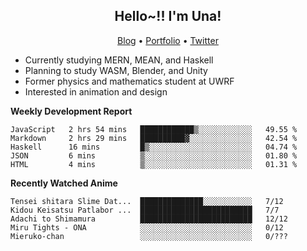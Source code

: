 <h2 align="center">
  Hello~!! I'm Una!
</h2>

<p align="center">
  <a href="https://anarchy.website/">Blog</a> &bull;
  <a href="https://una-ada.github.io/">Portfolio</a> &bull;
  <a href="https://twitter.com/unaxiii">Twitter</a>
</p>

- Currently studying MERN, MEAN, and Haskell
- Planning to study WASM, Blender, and Unity
- Former physics and mathematics student at UWRF
- Interested in animation and design

**Weekly Development Report**

<!--START_SECTION:waka-->
```text
JavaScript   2 hrs 54 mins   ████████████▒░░░░░░░░░░░░   49.55 % 
Markdown     2 hrs 29 mins   ██████████▓░░░░░░░░░░░░░░   42.54 % 
Haskell      16 mins         █▒░░░░░░░░░░░░░░░░░░░░░░░   04.74 % 
JSON         6 mins          ▒░░░░░░░░░░░░░░░░░░░░░░░░   01.80 % 
HTML         4 mins          ▒░░░░░░░░░░░░░░░░░░░░░░░░   01.31 % 
```
<!--END_SECTION:waka-->

**Recently Watched Anime**

<!-- RECENT-ANIME:START -->

    Tensei shitara Slime Dat...  ██████████████░░░░░░░░░░░   7/12
    Kidou Keisatsu Patlabor ...  █████████████████████████   7/7
    Adachi to Shimamura          █████████████████████████   12/12
    Miru Tights - ONA            ░░░░░░░░░░░░░░░░░░░░░░░░░   0/12
    Mieruko-chan                 ░░░░░░░░░░░░░░░░░░░░░░░░░   0/???
<!-- RECENT-ANIME:END -->

